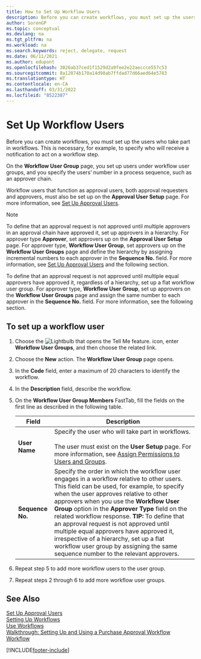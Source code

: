 ```yaml
---
title: How to Set Up Workflow Users
description: Before you can create workflows, you must set up the users who take part in them on the Workflow User Group page.
author: SorenGP
ms.topic: conceptual
ms.devlang: na
ms.tgt_pltfrm: na
ms.workload: na
ms.search.keywords: reject, delegate, request
ms.date: 06/11/2021
ms.author: edupont
ms.openlocfilehash: 3026ab37ced1f1529d2a9fee2e22aeccce557c53
ms.sourcegitcommit: 8a12074b170a14d98ab7ffdad77d66aed64e5783
ms.translationtype: HT
ms.contentlocale: en-CA
ms.lasthandoff: 03/31/2022
ms.locfileid: "8522387"
---
```

# <a name="set-up-workflow-users"></a>Set Up Workflow Users

Before you can create workflows, you must set up the users who take part in workflows. This is necessary, for example, to specify who will receive a notification to act on a workflow step.  

On the **Workflow User Group** page, you set up users under workflow user groups, and you specify the users’ number in a process sequence, such as an approver chain.  

Workflow users that function as approval users, both approval requesters and approvers, must also be set up on the **Approval User Setup** page. For more information, see [Set Up Approval Users](across-how-to-set-up-approval-users.md).  

> [!NOTE]  
> To define that an approval request is not approved until multiple approvers in an approval chain have approved it, set up approvers in a hierarchy. For approver type **Approver**, set approvers up on the **Approval User Setup** page. For approver type, **Workflow User Group**, set approvers up on the **Workflow User Groups** page and define the hierarchy by assigning incremental numbers to each approver in the **Sequence No.** field. For more information, see [Set Up Approval Users](across-how-to-set-up-approval-users.md) and the following section.  
>
> To define that an approval request is not approved until multiple equal approvers have approved it, regardless of a hierarchy, set up a flat workflow user group. For approver type, **Workflow User Group**, set up approvers on the **Workflow User Groups** page and assign the same number to each approver in the **Sequence No.** field. For more information, see the following section.  

## <a name="to-set-up-a-workflow-user"></a>To set up a workflow user

1. Choose the ![Lightbulb that opens the Tell Me feature.](media/ui-search/search_small.png "Tell me what you want to do") icon, enter **Workflow User Groups**, and then choose the related link.  
2. Choose the **New** action. The **Workflow User Group** page opens.  
3. In the **Code** field, enter a maximum of 20 characters to identify the workflow.  
4. In the **Description** field, describe the workflow.  
5. On the **Workflow User Group Members** FastTab, fill the fields on the first line as described in the following table.  

    |Field|Description|  
    |---------------------------------|---------------------------------------|  
    |**User Name**|Specify the user who will take part in workflows.<br /><br /> The user must exist on the **User Setup** page. For more information, see [Assign Permissions to Users and Groups](ui-define-granular-permissions.md).|  
    |**Sequence No.**|Specify the order in which the workflow user engages in a workflow relative to other users. This field can be used, for example, to specify when the user approves relative to other approvers when you use the **Workflow User Group** option in the **Approver Type** field on the related workflow response. **TIP:**  To define that an approval request is not approved until multiple equal approvers have approved it, irrespective of a hierarchy, set up a flat workflow user group by assigning the same sequence number to the relevant approvers.|  
6. Repeat step 5 to add more workflow users to the user group.  
7. Repeat steps 2 through 6 to add more workflow user groups.  

## <a name="see-also"></a>See Also

[Set Up Approval Users](across-how-to-set-up-approval-users.md)  
[Setting Up Workflows](across-set-up-workflows.md)  
[Use Workflows](across-use-workflows.md)  
[Walkthrough: Setting Up and Using a Purchase Approval Workflow](walkthrough-setting-up-and-using-a-purchase-approval-workflow.md)  
[Workflow](across-workflow.md)  


[!INCLUDE[footer-include](includes/footer-banner.md)]